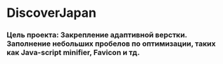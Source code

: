 # DiscoverJapan
### Цель проекта: Закрепление адаптивной верстки. Заполнение небольших пробелов по оптимизации, таких как Java-script minifier, Favicon и тд.
